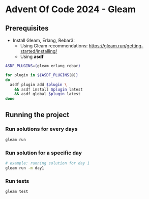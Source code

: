 # Advent Of Code 2024 - Gleam

## Prerequisites

- Install Gleam, Erlang, Rebar3:
  - Using Gleam recommendations: <https://gleam.run/getting-started/installing/>
  - Using **asdf**

```sh
ASDF_PLUGINS=(gleam erlang rebar)

for plugin in ${ASDF_PLUGINS[@]}
do
  asdf plugin add $plugin \
    && asdf install $plugin latest
    && asdf global $plugin latest
done
```

## Running the project

### Run solutions for every days

```sh
gleam run
```

### Run solution for a specific day

```sh
# example: running solution for day 1
gleam run -m day1
```

### Run tests

```sh
gleam test
```

